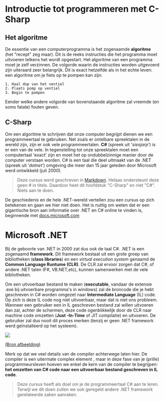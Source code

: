 # Introductie tot programmeren met C-Sharp

## Het algoritme
De essentie van een computerprogramma is het zogenaamde **algoritme** (het "recept" zeg maar). Dit is de reeks instructies die het programma moet uitvoeren telkens het wordt opgestart.
Het algoritme van een programma moet je zelf verzinnen. De volgorde waarin de instructies worden uitgevoerd zijn uiteraard zeer belangrijk. Dit is exact hetzelfde als in het echte leven: een algoritme om je fiets op te pompen kan zijn:
```
1. Haal dop van het ventiel
2. Plaats pomp op ventiel
3. Begin te pompen
```

Eender welke andere volgorde van bovenstaande algoritme zal vreemde (en soms fatale) fouten geven.

## C-Sharp
Om een algoritme te schrijven dat onze computer begrijpt dienen we een programmeertaal te gebruiken. Net zoals er ontelbare spreektalen in de wereld zijn, zijn er ook vele programmeertalen. **C#** (spreek uit *'siesjarp'*) is er een van de vele. In tegenstelling tot onze spreektalen moet een computertaal 'exact' zijn en moet het op ondubbelzinnige manier door de computer verstaan worden. C# is een taal die deel uitmaakt van de .NET (spreek uit  *'dotnet'*) omgeving die meer dan 15 jaar geleden door Microsoft werd ontwikkeld (juli 2000).

> Deze cursus werd geschreven in [Markdown](https://en.wikipedia.org/wiki/Markdown). Helaas ondersteunt deze geen # in titels. Daardoor heet dit hoofdstuk "C-Sharp" en niet "C#". Niets aan te doen.

De geschiedenis en de hele .NET-wereld vertellen zou een cursus op zich betekenen en gaan we hier niet doen. Het is nuttig om weten dat er een gigantische bron aan informatie over .NET en C# online te vinden is, beginnende met [docs.microsoft.com](https://docs.microsoft.com/en-us/dotnet/csharp/getting-started/)

# Microsoft .NET
Bij de geboorte van .NET in 2000 zat dus ook de taal C#. .NET is een zogenaamd **framework**. Dit framework bestaat uit een grote groep van bibliotheken (**class libraries**) en een *virtual execution system* genaamd de **Common Language Runtume (CLR)**. De CLR zal ervoor zorgen dat C#, of andere .NET talen (F#, VB.NET,etc), kunnen samenwerken met de vele bibliotheken. 

Om een uitvoerbaar bestand te maken (**executable**, vandaar de extensie .exe bij uitvoerbare programma's in windows)
 zal de broncode die je hebt geschreven in C# worden omgezet naar **Intermediate Language** (IL) code. Op zich is deze IL code nog niet uitvoerbaar, maar dat is niet ons probleem. Wanneer een gebruiker een in IL geschreven bestand zal willen uitvoeren dan zal, achter de schermen, deze code ogenblikkelijk door de CLR naar machine code omzetten (**Just -In-Time** of JIT compilatie) en uitvoeren. De gebruiker zal dus nooit dit proces merken (tenzij er geen .NET framework werd  geïnstalleerd op het systeem).

 ![](/assets/1_csharpbasics/compiler.png)

[(Bron afbeelding)](https://docs.microsoft.com/en-us/dotnet/csharp/getting-started/introduction-to-the-csharp-language-and-the-net-framework)

Merk op dat we veel details van de compiler achterwege laten hier. De compiler is een uitermate complex element , maar in deze fase van je (prille) programmeursleven hoeven we enkel de kern van de compiler te begrijpen: **het omzetten van C# code naar een uitvoerbaar bestand geschreven in IL code**.

> Deze cursus heeft als doel om je de programmeertaal C# aan te leren. Terwijl we dit doen zullen we ook geregeld andere .NET framework gerelateerde zaken aanraken.
